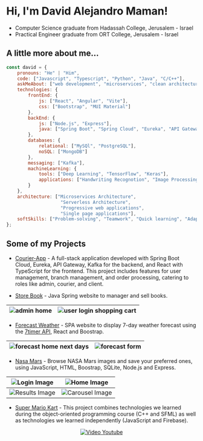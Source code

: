 # Hi, I'm David Alejandro Maman!
* Computer Science graduate from Hadassah College, Jerusalem - Israel
* Practical Engineer graduate from ORT College, Jerusalem - Israel

## A little more about me...

```javascript
const david = {
    pronouns: "He" | "Him",
    code: ["Javascript", "Typescript", "Python", "Java", "C/C++"],
    askMeAbout: ["web development", "microservices", "clean architecture", "algorithms", "system design"],
    technologies: {
        frontEnd: {
            js: ["React", "Angular", "Vite"],
            css: ["Bootstrap", "MUI Material"]
        },
        backEnd: {
            js: ["Node.js", "Express"],
            java: ["Spring Boot", "Spring Cloud", "Eureka", "API Gateway"]
        },
        databases: {
            relational: ["MySQl", "PostgreSQL"],
            noSQL: ["MongoDB"]
        },
        messaging: ["Kafka"],
        machineLearning: {
            tools: ["Deep Learning", "TensorFlow", "Keras"],
            applications: ["Handwriting Recognotion", "Image Processing"]
        }
    },
    architecture: ["Microservices Architecture",
                    "Serverless Architecture",
                    "Progressive web applications",
                    "Single page applications"],
    softSkills: ["Problem-solving", "Teamwork", "Quick learning", "Adaptability"]
};
```

## Some of my Projects

- [Courier-App](https://github.com/dmaman86/courier-app) - A full-stack application developed with Spring Boot Cloud, Eureka, API Gateway, Kafka for the backend, and React with TypeScript for the frontend. This project includes features for user management, branch management, and order processing, catering to roles like admin, courier, and client.

- [Store Book](https://github.com/dmaman86/store-book-spring) - Java Spring website to manager and sell books.

 ![admin home](/../../../../dmaman86/store-book-spring/blob/main/src/main/resources/screenshots/admin-manager-books.png) | ![user login shopping cart](/../../../../dmaman86/store-book-spring/blob/main/src/main/resources/screenshots/user-login-shopping-cart.png)
 :---: | :---:

- [Forecast Weather](https://github.com/dmaman86/react-forecast-weather) - SPA website to display 7-day weather forecast using the [7timer API](https://www.7timer.info), React and Boostrap.

 ![forecast home next days](/../../../../dmaman86/react-forecast-weather/blob/main/src/assets/screenshots/forecast-screen-display.png) | ![forecast form](/../../../../dmaman86/react-forecast-weather/blob/main/src/assets/screenshots/locations-screen-insert.png)
 :---: | :---:
 
- [Nasa Mars](https://github.com/dmaman86/nasa_mars) - Browse NASA Mars images and save your preferred ones, using JavaScript, HTML, Boostrap, SQLite, Node.js and Express.

![Login Image](/../../../../dmaman86/nasa_mars/blob/master/public/screenshots/login-page.png) | ![Home Image](/../../../../dmaman86/nasa_mars/blob/master/public/screenshots/home-page.png)
:---: | :---: 
![Results Image](/../../../../dmaman86/nasa_mars/blob/master/public/screenshots/results.png) | ![Carousel Image](/../../../../dmaman86/nasa_mars/blob/master/public/screenshots/carousel.png)

- [Super Mario Kart](https://github.com/dmaman86/mario_kart_game_sfml) - This project combines technologies we learned during the object-oriented programming course (C++ and SFML) as well as technologies we learned independently (JavaScript and Firebase).

<div align="center">
  <a href="https://www.youtube.com/watch?v=sARGm4s1JAM">
    <img src="https://img.youtube.com/vi/sARGm4s1JAM/0.jpg" alt="Video Youtube">
  </a>
</div>
